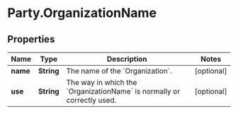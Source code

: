 # Party.OrganizationName

## Properties
Name | Type | Description | Notes
------------ | ------------- | ------------- | -------------
**name** | **String** | The name of the &#x60;Organization&#x60;. | [optional] 
**use** | **String** | The way in which the &#x60;OrganizationName&#x60; is normally or correctly used. | [optional] 


